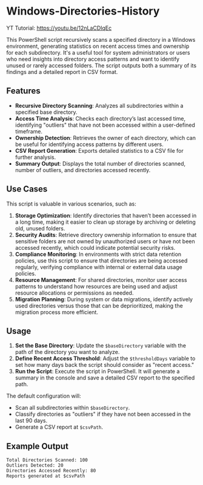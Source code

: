 # Windows-Directories-History

YT Tutorial: https://youtu.be/12nLaCDIqEc

This PowerShell script recursively scans a specified directory in a Windows environment, generating statistics on recent access times and ownership for each subdirectory. It's a useful tool for system administrators or users who need insights into directory access patterns and want to identify unused or rarely accessed folders. The script outputs both a summary of its findings and a detailed report in CSV format.

## Features

- **Recursive Directory Scanning**: Analyzes all subdirectories within a specified base directory.
- **Access Time Analysis**: Checks each directory’s last accessed time, identifying "outliers" that have not been accessed within a user-defined timeframe.
- **Ownership Detection**: Retrieves the owner of each directory, which can be useful for identifying access patterns by different users.
- **CSV Report Generation**: Exports detailed statistics to a CSV file for further analysis.
- **Summary Output**: Displays the total number of directories scanned, number of outliers, and directories accessed recently.

## Use Cases

This script is valuable in various scenarios, such as:

1. **Storage Optimization**: Identify directories that haven’t been accessed in a long time, making it easier to clean up storage by archiving or deleting old, unused folders.
2. **Security Audits**: Retrieve directory ownership information to ensure that sensitive folders are not owned by unauthorized users or have not been accessed recently, which could indicate potential security risks.
3. **Compliance Monitoring**: In environments with strict data retention policies, use this script to ensure that directories are being accessed regularly, verifying compliance with internal or external data usage policies.
4. **Resource Management**: For shared directories, monitor user access patterns to understand how resources are being used and adjust resource allocations or permissions as needed.
5. **Migration Planning**: During system or data migrations, identify actively used directories versus those that can be deprioritized, making the migration process more efficient.

## Usage

1. **Set the Base Directory**: Update the `$baseDirectory` variable with the path of the directory you want to analyze.
2. **Define Recent Access Threshold**: Adjust the `$thresholdDays` variable to set how many days back the script should consider as "recent access."
3. **Run the Script**: Execute the script in PowerShell. It will generate a summary in the console and save a detailed CSV report to the specified path.

The default configuration will:
- Scan all subdirectories within `$baseDirectory`.
- Classify directories as "outliers" if they have not been accessed in the last 90 days.
- Generate a CSV report at `$csvPath`.

## Example Output

```plaintext
Total Directories Scanned: 100
Outliers Detected: 20
Directories Accessed Recently: 80
Reports generated at $csvPath

